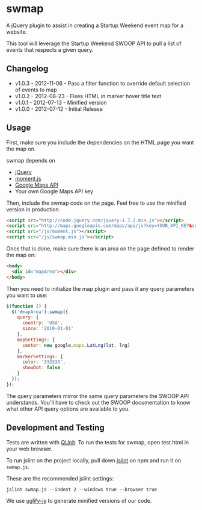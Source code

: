 # swmap

A jQuery plugin to assist in creating a Startup Weekend event map for a website.

This tool will leverage the Startup Weekend SWOOP API to pull a list of events
that respects a given query.

## Changelog

* v1.0.3 - 2012-11-06 - Pass a filter function to override default selection of events to map
* v1.0.2 - 2012-08-23 - Fixes HTML in marker hover title text
* v1.0.1 - 2012-07-13 - Minified version
* v1.0.0 - 2012-07-12 - Initial Release

## Usage

First, make sure you include the dependencies on the HTML page you want
the map on.

swmap depends on
* [jQuery](http://jquery.com/)
* [moment.js](http://momentjs.com/)
* [Google Maps API](https://developers.google.com/maps/documentation/javascript/)
* Your own Google Maps API key

Then, include the swmap code on the page. Feel free to use the minified
version in production.

```html
<script src="http://code.jquery.com/jquery-1.7.2.min.js"></script>
<script src="http://maps.googleapis.com/maps/api/js?key=YOUR_API_KEY&sensor=true"></script>
<script src="/js/moment.js"></script>
<script scr="/js/swmap.min.js"></script>
```

Once that is done, make sure there is an area on the page defined
to render the map on:

```html
<body>
  <div id="mapArea"></div>
</body>
```

Then you need to initialize the map plugin and pass it any query parameters
you want to use:

```javascript
$(function () {
  $('#mapArea').swmap({
    query: {
      country: 'USA',
      since: '2010-01-01'
    },
    mapSettings: {
      center: new google.maps.LatLng(lat, lng)
    },
    markerSettings: {
      color: '333333',
      showDot: false
    }
  }); 
});
```

The query parameters mirror the same query parameters the SWOOP API
understands. You'll have to check out the SWOOP documentation to know
what other API query options are available to you.

## Development and Testing

Tests are written with [QUnit](http://qunitjs.com/cookbook/). To run the tests for swmap,
open test.html in your web browser.

To run jslint on the project locally, pull down [jslint](https://github.com/reid/node-jslint)
on npm and run it on `swmap.js`.

These are the recommended jslint settings:

`jslint swmap.js --indent 2 --windows true --browser true`

We use [uglify-js](https://github.com/mishoo/UglifyJS) to generate minified versions of
our code.
